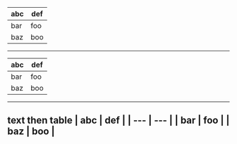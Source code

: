| abc | def |
| --- | --- |
| bar | foo |
| baz | boo |
___

| abc | def |
| --- | --- |
| bar | foo |
| baz | boo |
---

text then table
| abc | def |
| --- | --- |
| bar | foo |
| baz | boo |
---
